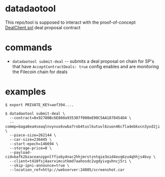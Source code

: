 # datadaotool

This repo/tool is supposed to interact with the proof-of-concept [DealClient.sol](https://github.com/filecoin-project/fevm-hardhat-kit/pull/90) deal proposal contract

# commands

- `datadaotool submit-deal` -- submits a deal proposal on chain for SP's that have `AcceptContractDeals: true` config enables and are monitoring the Filecoin chain for deals

# examples

```
$ export PRIVATE_KEY=aef394....

$ datadaotool submit-deal \
  --contract=0x92780Bc6E860a935307f000eE90C5AA1878454D4 \
  --commp=baga6ea4seaqlnvynus6vwba7rob4tuslkutuvl6zuon46cfla4ebkxcn3yxd2ji \
  --piece-size=262144 \
  --car-size=236445 \
  --start-epoch=146694 \
  --storage-price=0 \
  --payload-cid=bafk2bzaceanzppnlffioby4nac2hhjmrstzntqie3oid4ovq6zu4qhhjs4bvy \
  --client=t410fsj4axrximcutkmd7aahosdc2ugdyivguhncj5ri \
  --skip-ipni-announce=true \
  --location_ref=http://webserver:24005/screenshot.car
```
